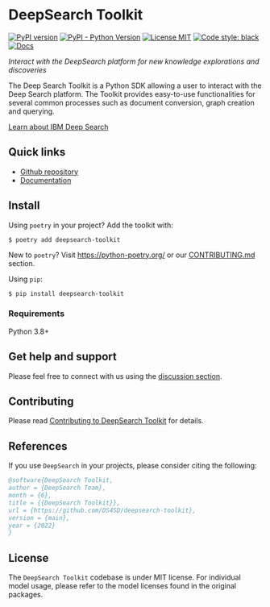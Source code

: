 # DeepSearch Toolkit

[![PyPI version](https://img.shields.io/pypi/v/deepsearch-toolkit)](https://pypi.org/project/deepsearch-toolkit/)
[![PyPI - Python Version](https://img.shields.io/pypi/pyversions/deepsearch-toolkit)](https://pypi.org/project/deepsearch-toolkit/)
[![License MIT](https://img.shields.io/github/license/ds4sd/deepsearch-toolkit)](https://opensource.org/licenses/MIT)
[![Code style: black](https://img.shields.io/badge/code%20style-black-000000.svg)](https://github.com/psf/black)
[![Docs](https://img.shields.io/badge/website-live-brightgreen)](https://ds4sd.github.io/deepsearch-toolkit/)


*Interact with the DeepSearch platform for new knowledge explorations and discoveries*


The Deep Search Toolkit is a Python SDK allowing a user to interact with the Deep Search platform. The Toolkit provides easy-to-use functionalities for several common processes such as document conversion, graph creation and querying.


[Learn about IBM Deep Search](https://ds4sd.github.io/)


## Quick links

- [Github repository](https://github.com/ds4sd/deepsearch-toolkit)
- [Documentation](https://ds4sd.github.io/deepsearch-toolkit/)


## Install

Using `poetry` in your project? Add the toolkit with:
```console
$ poetry add deepsearch-toolkit
```

New to `poetry`? Visit https://python-poetry.org/ or our [CONTRIBUTING.md](CONTRIBUTING.md) section.


Using `pip`:
```console
$ pip install deepsearch-toolkit
```

### Requirements

Python 3.8+


## Get help and support

Please feel free to connect with us using the [discussion section](https://github.com/DS4SD/deepsearch-toolkit/discussions).


## Contributing

Please read [Contributing to DeepSearch Toolkit](./CONTRIBUTING.md) for details.


## References

If you use `DeepSearch` in your projects, please consider citing the following:

```bib
@software{DeepSearch Toolkit,
author = {DeepSearch Team},
month = {6},
title = {{DeepSearch Toolkit}},
url = {https://github.com/DS4SD/deepsearch-toolkit},
version = {main},
year = {2022}
}
```

## License

The `DeepSearch Toolkit` codebase is under MIT license.
For individual model usage, please refer to the model licenses found in the original packages.

